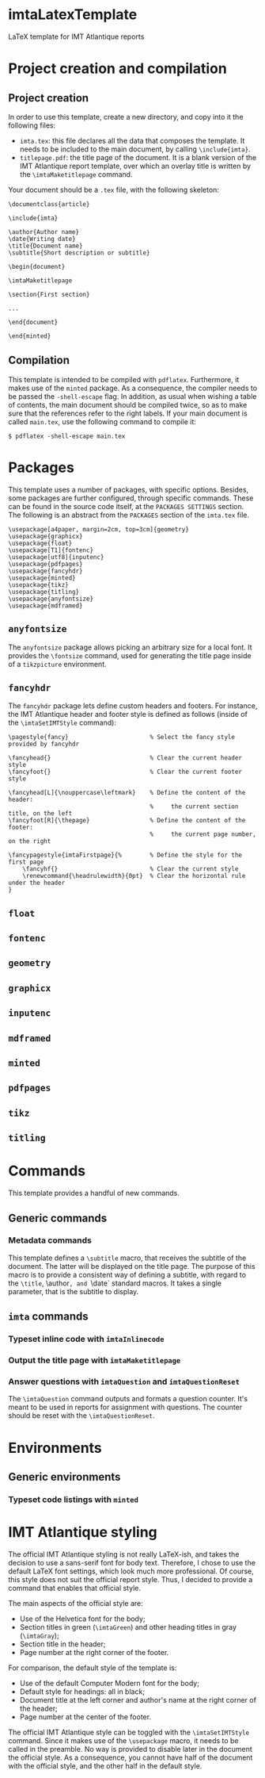 # imtaLatexTemplate
LaTeX template for IMT Atlantique reports

# Project creation and compilation

## Project creation

In order to use this template, create a new directory, and copy into it the following files:

- `imta.tex`: this file declares all the data that composes the template.
  It needs to be included to the main document, by calling `\include{imta}`.
- `titlepage.pdf`: the title page of the document.
  It is a blank version of the IMT Atlantique report template, over which an overlay title is written
  by the `\imtaMaketitlepage` command.

Your document should be a `.tex` file, with the following skeleton:

    \documentclass{article}
    
    \include{imta}
    
    \author{Author name}
    \date{Writing date}
    \title{Document name}
    \subtitle{Short description or subtitle}
    
    \begin{document}
    
    \imtaMaketitlepage
    
    \section{First section}
    
    ...
    
    \end{document}
    
    \end{minted}


## Compilation

This template is intended to be compiled with `pdflatex`.
Furthermore, it makes use of the `minted` package.
As a consequence, the compiler needs to be passed the `-shell-escape` flag.
In addition, as usual when wishing a table of contents, the main document should be compiled twice, so as to make sure that the references refer to the right labels.
If your main document is called `main.tex`, use the following command to compile it:

    $ pdflatex -shell-escape main.tex



# Packages

This template uses a number of packages, with specific options.
Besides, some packages are further configured, through specific commands.
These can be found in the source code itself, at the `PACKAGES SETTINGS` section.
The following is an abstract from the `PACKAGES` section of the `imta.tex` file.

    \usepackage[a4paper, margin=2cm, top=3cm]{geometry}
    \usepackage{graphicx}
    \usepackage{float}
    \usepackage[T1]{fontenc}
    \usepackage[utf8]{inputenc}
    \usepackage{pdfpages}
    \usepackage{fancyhdr}
    \usepackage{minted}
    \usepackage{tikz}
    \usepackage{titling}
    \usepackage{anyfontsize}
    \usepackage{mdframed}

## `anyfontsize`

The `anyfontsize` package allows picking an arbitrary size for a local font.
It provides the `\fontsize` command, used for generating the title page inside of a `tikzpicture` environment.

## `fancyhdr`

The `fancyhdr` package lets define custom headers and footers.
For instance, the IMT Atlantique header and footer style is defined as follows (inside of the `\imtaSetIMTStyle` command):

    \pagestyle{fancy}                       % Select the fancy style provided by fancyhdr
    
    \fancyhead{}                            % Clear the current header style
    \fancyfoot{}                            % Clear the current footer style
    
    \fancyhead[L]{\nouppercase\leftmark}    % Define the content of the header:
                                            %     the current section title, on the left
    \fancyfoot[R]{\thepage}                 % Define the content of the footer:
                                            %     the current page number, on the right
    
    \fancypagestyle{imtaFirstpage}{%        % Define the style for the first page
        \fancyhf{}                          % Clear the current style
        \renewcommand{\headrulewidth}{0pt}  % Clear the horizontal rule under the header
    }

## `float`
## `fontenc`
## `geometry`
## `graphicx`
## `inputenc`
## `mdframed`
## `minted`
## `pdfpages`
## `tikz`
## `titling`



# Commands

This template provides a handful of new commands.

## Generic commands

### Metadata commands

This template defines a `\subtitle` macro, that receives the subtitle of the document.
The latter will be displayed on the title page.
The purpose of this macro is to provide a consistent way of defining a subtitle, with regard to the `\title`, \author`, and `\date` standard macros.
It takes a single parameter, that is the subtitle to display.

## `imta` commands

### Typeset inline code with `imtaInlinecode`

### Output the title page with `imtaMaketitlepage`

### Answer questions with `imtaQuestion` and `imtaQuestionReset`

The `\imtaQuestion` command outputs and formats a question counter.
It's meant to be used in reports for assignment with questions.
The counter should be reset with the `\imtaQuestionReset`.


# Environments

## Generic environments

### Typeset code listings with `minted`



# IMT Atlantique styling

The official IMT Atlantique styling is not really LaTeX-ish, and takes the decision to use a sans-serif font for body text.
Therefore, I chose to use the default LaTeX font settings, which look much more professional.
Of course, this style does not suit the official report style.
Thus, I decided to provide a command that enables that official style.

The main aspects of the official style are:

- Use of the Helvetica font for the body;
- Section titles in green (`\imtaGreen`) and other heading titles in gray (`\imtaGray`);
- Section title in the header;
- Page number at the right corner of the footer.

For comparison, the default style of the template is:

- Use of the default Computer Modern font for the body;
- Default style for headings: all in black;
- Document title at the left corner and author's name at the right corner of the header;
- Page number at the center of the footer.

The official IMT Atlantique style can be toggled with the `\imtaSetIMTStyle` command.
Since it makes use of the `\usepackage` macro, it needs to be called in the preamble.
No way is provided to disable later in the document the official style.
As a consequence, you cannot have half of the document with the official style, and the other half in the default style.
